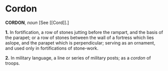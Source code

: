 # Cordon

**CORDON**, _noun_ \[See [[Cord]].\]

**1.** In fortification, a row of stones jutting before the rampart, and the basis of the parapet; or a row of stones between the wall of a fortress which lies aslope, and the parapet which is perpendicular; serving as an ornament, and used only in fortifications of stone-work.

**2.** In military language, a line or series of military posts; as a _cordon_ of troops.